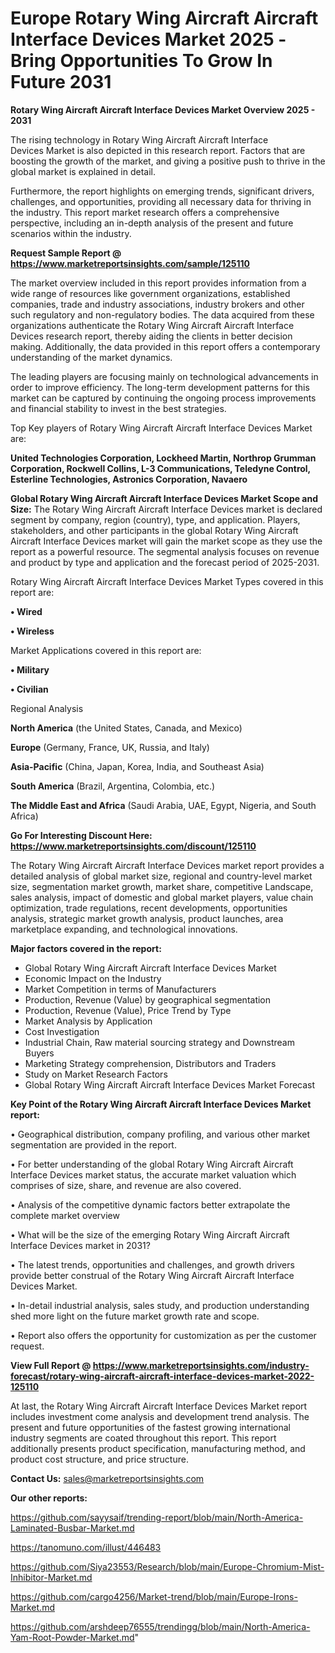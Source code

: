  # Europe Rotary Wing Aircraft Aircraft Interface Devices Market 2025 -Bring Opportunities To Grow In Future 2031

<Strong> Rotary Wing Aircraft Aircraft Interface Devices Market Overview 2025 - 2031</strong>

The rising technology in Rotary Wing Aircraft Aircraft Interface Devices Market is also depicted in this research report. Factors that are boosting the growth of the market, and giving a positive push to thrive in the global market is explained in detail.

Furthermore, the report highlights on emerging trends, significant drivers, challenges, and opportunities, providing all necessary data for thriving in the industry. This report market research offers a comprehensive perspective, including an in-depth analysis of the present and future scenarios within the industry.

<strong>Request Sample Report @ <a href=https://www.marketreportsinsights.com/sample/125110>https://www.marketreportsinsights.com/sample/125110</a></strong>

The market overview included in this report provides information from a wide range of resources like government organizations, established companies, trade and industry associations, industry brokers and other such regulatory and non-regulatory bodies. The data acquired from these organizations authenticate the Rotary Wing Aircraft Aircraft Interface Devices research report, thereby aiding the clients in better decision making. Additionally, the data provided in this report offers a contemporary understanding of the market dynamics.

The leading players are focusing mainly on technological advancements in order to improve efficiency. The long-term development patterns for this market can be captured by continuing the ongoing process improvements and financial stability to invest in the best strategies.

Top Key players of Rotary Wing Aircraft Aircraft Interface Devices Market are:

<strong>United Technologies Corporation, Lockheed Martin, Northrop Grumman Corporation, Rockwell Collins, L-3 Communications, Teledyne Control, Esterline Technologies, Astronics Corporation, Navaero</strong>

<strong><b>Global Rotary Wing Aircraft Aircraft Interface Devices Market Scope and Size:</b></strong>
The Rotary Wing Aircraft Aircraft Interface Devices market is declared segment by company, region (country), type, and application. Players, stakeholders, and other participants in the global Rotary Wing Aircraft Aircraft Interface Devices market will gain the market scope as they use the report as a powerful resource. The segmental analysis focuses on revenue and product by type and application and the forecast period of 2025-2031.

Rotary Wing Aircraft Aircraft Interface Devices Market Types covered in this report are:

<strong>• Wired

• Wireless</strong>

Market Applications covered in this report are:

<strong>• Military

• Civilian</strong> 

Regional Analysis

<strong>North America</strong> (the United States, Canada, and Mexico)

<strong>Europe</strong> (Germany, France, UK, Russia, and Italy)

<strong>Asia-Pacific</strong> (China, Japan, Korea, India, and Southeast Asia)

<strong>South America</strong> (Brazil, Argentina, Colombia, etc.)

<strong>The Middle East and Africa</strong> (Saudi Arabia, UAE, Egypt, Nigeria, and South Africa)

<strong>Go For Interesting Discount Here: <a href=https://www.marketreportsinsights.com/discount/125110>https://www.marketreportsinsights.com/discount/125110</a></strong>

The Rotary Wing Aircraft Aircraft Interface Devices market report provides a detailed analysis of global market size, regional and country-level market size, segmentation market growth, market share, competitive Landscape, sales analysis, impact of domestic and global market players, value chain optimization, trade regulations, recent developments, opportunities analysis, strategic market growth analysis, product launches, area marketplace expanding, and technological innovations.

<strong><b>Major factors covered in the report:</b></strong>
<ul>
  <li>Global Rotary Wing Aircraft Aircraft Interface Devices Market </li>
  <li>Economic Impact on the Industry</li>
  <li>Market Competition in terms of Manufacturers</li>
  <li>Production, Revenue (Value) by geographical segmentation</li>
  <li>Production, Revenue (Value), Price Trend by Type</li>
  <li>Market Analysis by Application</li>
  <li>Cost Investigation</li>
  <li>Industrial Chain, Raw material sourcing strategy and Downstream Buyers</li>
  <li>Marketing Strategy comprehension, Distributors and Traders</li>
  <li>Study on Market Research Factors</li>
  <li>Global Rotary Wing Aircraft Aircraft Interface Devices Market Forecast</li>
</ul>

<strong><b>Key Point of the Rotary Wing Aircraft Aircraft Interface Devices Market report:</b></strong>

• Geographical distribution, company profiling, and various other market segmentation are provided in the report.

• For better understanding of the global Rotary Wing Aircraft Aircraft Interface Devices market status, the accurate market valuation which comprises of size, share, and revenue are also covered.

• Analysis of the competitive dynamic factors better extrapolate the complete market overview

• What will be the size of the emerging Rotary Wing Aircraft Aircraft Interface Devices market in 2031?

• The latest trends, opportunities and challenges, and growth drivers provide better construal of the Rotary Wing Aircraft Aircraft Interface Devices Market.

• In-detail industrial analysis, sales study, and production understanding shed more light on the future market growth rate and scope.

• Report also offers the opportunity for customization as per the customer request.

<strong><b>View Full Report @ <a href=https://www.marketreportsinsights.com/industry-forecast/rotary-wing-aircraft-aircraft-interface-devices-market-2022-125110>https://www.marketreportsinsights.com/industry-forecast/rotary-wing-aircraft-aircraft-interface-devices-market-2022-125110</a></b></strong>


At last, the Rotary Wing Aircraft Aircraft Interface Devices Market report includes investment come analysis and development trend analysis. The present and future opportunities of the fastest growing international industry segments are coated throughout this report. This report additionally presents product specification, manufacturing method, and product cost structure, and price structure.

<strong>Contact Us:</strong>
sales@marketreportsinsights.com

<strong>Our other reports:</strong>

<a href=https://github.com/sayysaif/trending-report/blob/main/North-America-Laminated-Busbar-Market.md>https://github.com/sayysaif/trending-report/blob/main/North-America-Laminated-Busbar-Market.md</a>

<a href=https://tanomuno.com/illust/446483>https://tanomuno.com/illust/446483</a>

<a href=https://github.com/Siya23553/Research/blob/main/Europe-Chromium-Mist-Inhibitor-Market.md>https://github.com/Siya23553/Research/blob/main/Europe-Chromium-Mist-Inhibitor-Market.md</a>

<a href=https://github.com/cargo4256/Market-trend/blob/main/Europe-Irons-Market.md>https://github.com/cargo4256/Market-trend/blob/main/Europe-Irons-Market.md</a>

<a href=https://github.com/arshdeep76555/trendingg/blob/main/North-America-Yam-Root-Powder-Market.md>https://github.com/arshdeep76555/trendingg/blob/main/North-America-Yam-Root-Powder-Market.md</a>"
